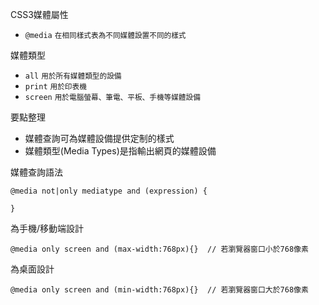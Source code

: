 CSS3媒體屬性
- `@media` <small>在相同樣式表為不同媒體設置不同的樣式</small>

媒體類型
- `all` <small>用於所有媒體類型的設備</small>
- `print` <small>用於印表機</small>
- `screen` <small>用於電腦螢幕、筆電、平板、手機等媒體設備</small>

要點整理
- 媒體查詢可為媒體設備提供定制的樣式
- 媒體類型(Media Types)是指輸出網頁的媒體設備

媒體查詢語法
```
@media not|only mediatype and (expression) {

}
```

為手機/移動端設計
```
@media only screen and (max-width:768px){}	// 若瀏覽器窗口小於768像素
```

為桌面設計
```
@media only screen and (min-width:768px){}	// 若瀏覽器窗口大於768像素
```

